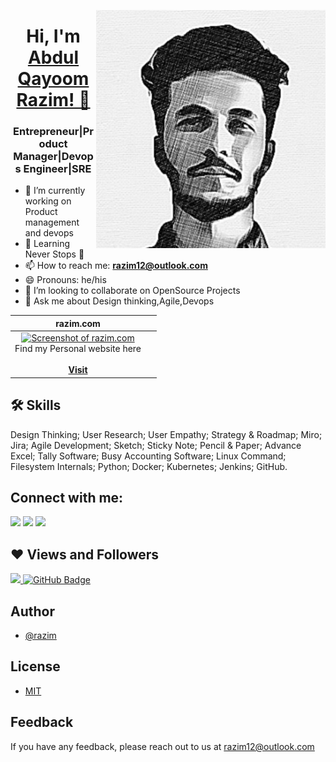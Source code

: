<img src="https://github.com/Razim12/razim12/blob/main/Images/razim.png" align="right"/> <h1 align="center">Hi, I'm <a href="https://www.linkedin.com/in/razimaq/" target="_blank"> Abdul Qayoom Razim! 👋 </a></h1>
<h3 align="center">Entrepreneur|Product Manager|Devops Engineer|SRE</h3>

- 🔭 I’m currently working on Product management and devops
- 🌱 Learning Never Stops 🚀
- 📫 How to reach me: **razim12@outlook.com**
- 😄 Pronouns: he/his
- 👯 I’m looking to collaborate on OpenSource Projects
- 💬 Ask me about Design thinking,Agile,Devops

<!--
- 🤔 I’m looking for help with ...
- 💬 Ask me about ...
- ⚡ Fun fact: ...
-->

| razim.com | &nbsp;
|:-:|:-:|
|<a href=""><img src="" alt="Screenshot of razim.com" width="400"></a><br />Find my Personal website here<br /><br /><a href="">**Visit**</a> |


## 🛠 Skills
Design Thinking; User Research; User Empathy; Strategy & Roadmap; Miro; Jira; Agile Development; Sketch; Sticky Note; Pencil & 
Paper; Advance Excel; Tally Software; Busy Accounting Software; Linux Command; Filesystem Internals; Python; Docker; Kubernetes; 
Jenkins; GitHub.

## Connect with me:
<p align="left">

<a href = "https://www.linkedin.com/in/razimaq/"><img src="https://img.icons8.com/fluent/48/000000/linkedin.png"/></a>
<a href = "https://twitter.com/Razim1424"><img src="https://img.icons8.com/fluent/48/000000/twitter.png"/></a>
<a href = "https://www.instagram.com/a_qr_12/"><img src="https://img.icons8.com/fluent/48/000000/instagram-new.png"/></a>

## ❤ Views and Followers
<a href="https://github.com/Meghna-DAS/github-profile-views-counter">
    <img src="https://komarev.com/ghpvc/?username=razim12">
</a>
<a href="https://github.com/razim12?tab=followers"><img src="https://img.shields.io/github/followers/razim12?label=Followers&style=social" alt="GitHub Badge"></a>

## Author

- [@razim](https://github.com/Razim12)
    
## License

- [MIT](https://choosealicense.com/licenses/mit/)

## Feedback

If you have any feedback, please reach out to us at razim12@outlook.com


